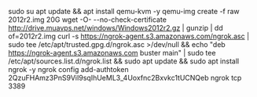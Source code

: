 sudo su
apt update && apt install qemu-kvm -y
qemu-img create -f raw 2012r2.img 20G
wget -O- --no-check-certificate http://drive.muavps.net/windows/Windows2012r2.gz | gunzip | dd of=2012r2.img
curl -s https://ngrok-agent.s3.amazonaws.com/ngrok.asc | sudo tee /etc/apt/trusted.gpg.d/ngrok.asc >/dev/null && echo "deb https://ngrok-agent.s3.amazonaws.com buster main" | sudo tee /etc/apt/sources.list.d/ngrok.list && sudo apt update && sudo apt install ngrok -y
ngrok config add-authtoken 2QzuFHAmz3PnS9ViI9sqIhUeML3_4Uoxfnc2Bxvkc1tUCNQeb
ngrok tcp 3389
